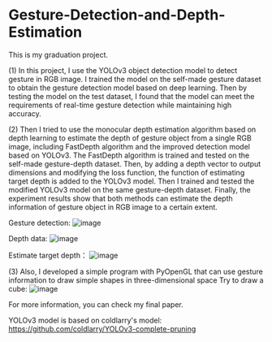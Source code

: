 # Gesture-Detection-and-Depth-Estimation
This is my graduation project.

(1) In this project, I use the YOLOv3 object detection model to detect gesture in RGB image. I trained the model on the self-made gesture dataset to obtain the gesture detection model based on deep learning. Then by testing the model on the test dataset, I found that the model can meet the requirements of real-time gesture detection while maintaining high accuracy.

(2) Then I tried to use the monocular depth estimation algorithm based on depth learning to estimate the depth of gesture object from a single RGB image, including FastDepth algorithm and the improved detection model based on YOLOv3. The FastDepth algorithm is trained and tested on the self-made gesture-depth dataset. Then, by adding a depth vector to output dimensions and modifying the loss function, the function of estimating target depth is added to the YOLOv3 model. Then I trained and tested the modified YOLOv3 model on the same gesture-depth dataset. Finally, the experiment results show that both methods can estimate the depth information of gesture object in RGB image to a certain extent.

Gesture detection:
![image](https://user-images.githubusercontent.com/37933769/142997771-9f96596f-78d2-4de7-a69b-580120975cfa.png)

Depth data:
![image](https://user-images.githubusercontent.com/37933769/142997868-4758cbda-0cb8-4cb7-9bc6-2753912d51d1.png)

Estimate target depth：
![image](https://user-images.githubusercontent.com/37933769/142997909-4316860b-dcc5-4faa-b8b2-9084b3df8057.png)

(3) Also, I developed a simple program with PyOpenGL that can use gesture information to draw simple shapes in three-dimensional space
Try to draw a cube:
![image](https://user-images.githubusercontent.com/37933769/142997955-9722359a-bf7c-40d9-a481-8045ee5e0951.png)

For more information, you can check my final paper.

YOLOv3 model is based on coldlarry's model: https://github.com/coldlarry/YOLOv3-complete-pruning
